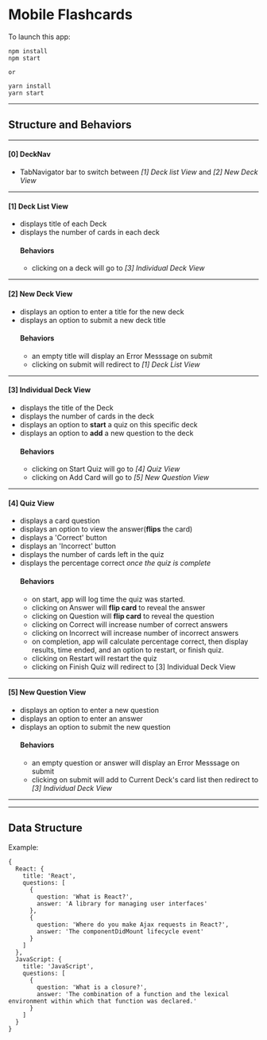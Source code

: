 # Mobile Flashcards

To launch this app:

```
npm install
npm start

or

yarn install
yarn start
```
---
## Structure and Behaviors
---
#### [0] DeckNav 
  * TabNavigator bar to switch between *[1] Deck list View* and *[2] New Deck View*

---

#### [1] Deck List View
  * displays title of each Deck
  * displays the number of cards in each deck
    #### Behaviors
    * clicking on a deck will go to *[3] Individual Deck View*

---

#### [2] New Deck View
  * displays an option to enter a title for the new deck
  * displays an option to submit a new deck title
    #### Behaviors
    * an empty title will display an Error Messsage on submit
    * clicking on submit will redirect to *[1] Deck List View*

---

#### [3] Individual Deck View
  * displays the title of the Deck
  * displays the number of cards in the deck
  * displays an option to **start** a quiz on this specific deck
  * displays an option to **add** a new question to the deck
    #### Behaviors
    *  clicking on Start Quiz will go to *[4] Quiz View*
    *  clicking on Add Card will go to *[5] New Question View*

---

#### [4] Quiz View
  * displays a card question
  * displays an option to view the answer(**flips** the card)
  * displays a 'Correct' button
  * displays an 'Incorrect' button
  * displays the number of cards left in the quiz
  * displays the percentage correct *once the quiz is complete*
      #### Behaviors
    * on start, app will log time the quiz was started.
    *  clicking on Answer will **flip card** to reveal the answer
    *  clicking on Question will **flip card** to reveal the question
    *  clicking on Correct will increase number of correct answers
    *  clicking on Incorrect will increase number of incorrect answers
    *  on completion, app will calculate percentage correct, then display results, time ended, and an option to restart, or finish quiz.
    * clicking on Restart will restart the quiz
    * clicking on Finish Quiz will redirect to [3] Individual Deck View

---

#### [5] New Question View
  * displays an option to enter a new question
  * displays an option to enter an answer
  * displays an option to submit the new question
      #### Behaviors
    * an empty question or answer will display an Error Messsage on submit
    * clicking on submit will add to Current Deck's card list then redirect to *[3] Individual Deck View*
  ---

  ---

  ## Data Structure

  Example:
  ```
  {
    React: {
      title: 'React',
      questions: [
        {
          question: 'What is React?',
          answer: 'A library for managing user interfaces'
        },
        {
          question: 'Where do you make Ajax requests in React?',
          answer: 'The componentDidMount lifecycle event'
        }
      ]
    },
    JavaScript: {
      title: 'JavaScript',
      questions: [
        {
          question: 'What is a closure?',
          answer: 'The combination of a function and the lexical environment within which that function was declared.'
        }
      ]
    }
}
  ```